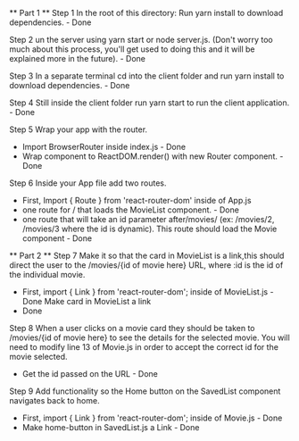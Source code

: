 ** Part 1 **
Step 1 
In the root of this directory: Run yarn install to download dependencies. - Done

Step 2
un the server using yarn start or node server.js. (Don't worry too much about this process, you'll get used to doing this and it will be explained more in the future). - Done

Step 3
In a separate terminal cd into the client folder and run yarn install to download dependencies. - Done

Step 4
Still inside the client folder run yarn start to run the client application. - Done
 
 Step 5 Wrap your app with the router. 
- Import BrowserRouter inside index.js - Done
- Wrap <App /> component to ReactDOM.render() with new Router component. - Done

Step 6 Inside your App file add two routes.
- First, Import { Route } from 'react-router-dom' inside of App.js
- one route for / that loads the MovieList component. - Done
- one route that will take an id parameter after/movies/ (ex: /movies/2, /movies/3 where the id is dynamic). This route should load the Movie component - Done


** Part 2 ** 
Step 7 
Make it so that the card in MovieList is a link,this should direct the user to the /movies/{id of movie here} URL, where :id is the id of the individual movie.
- First, import { Link } from 'react-router-dom'; inside of MovieList.js - Done
Make card in  MovieList a link 
- Done

Step 8
When a user clicks on a movie card they should be taken to /movies/{id of movie here} to see the details for the selected movie.
You will need to modify line 13 of Movie.js in order to accept the correct id for the movie selected.
- Get the id passed on the URL - Done

Step 9
Add functionality so the Home button on the SavedList component navigates back to home.
- First, import { Link } from 'react-router-dom'; inside of Movie.js - Done
- Make home-button in SavedList.js a Link - Done